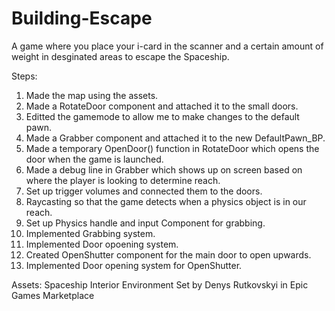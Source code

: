# Building-Escape

A game where you place your i-card in the scanner and a certain amount of weight in desginated areas to escape the Spaceship.

Steps:

1. Made the map using the assets.
2. Made a RotateDoor component and attached it to the small doors.
3. Editted the gamemode to allow me to make changes to the default pawn.
4. Made a Grabber component and attached it to the new DefaultPawn_BP.
5. Made a temporary OpenDoor() function in RotateDoor which opens the door when the game is launched.
6. Made a debug line in Grabber which shows up on screen based on where the player is looking to determine reach.
7. Set up trigger volumes and connected them to the doors.
8. Raycasting so that the game detects when a physics object is in our reach.
9. Set up Physics handle and input Component for grabbing.
10. Implemented Grabbing system.
11. Implemented Door opoening system.
12. Created OpenShutter component for the main door to open upwards.
13. Implemented Door opening system for OpenShutter.


Assets: Spaceship Interior Environment Set by Denys Rutkovskyi in Epic Games Marketplace
